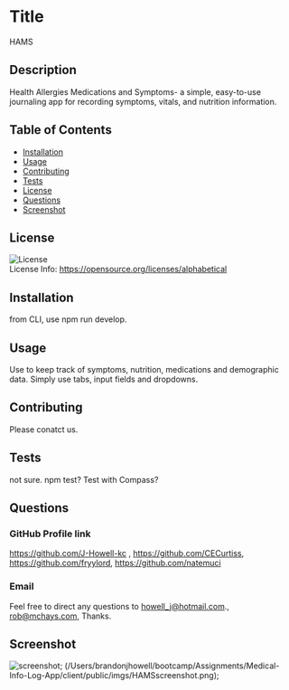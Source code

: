 
  # Title
HAMS

## Description
Health Allergies Medications and Symptoms- a simple, easy-to-use journaling app for recording symptoms, vitals, and nutrition information.

## Table of Contents
* [Installation](#installation)
* [Usage](#usage)
* [Contributing](#contributing)
* [Tests](#tests)
* [License](#license)
* [Questions](#questions)
* [Screenshot](#screenshot)

## License
![License](https://img.shields.io/badge/license-MIT-green) <br />
License Info: https://opensource.org/licenses/alphabetical 

## Installation
from CLI, use npm run develop.

## Usage
Use to keep track of symptoms, nutrition, medications and demographic data. Simply use tabs, input fields and dropdowns.

## Contributing
Please conatct us.

## Tests
not sure. npm test? Test with Compass?

## Questions 
### GitHub Profile link
https://github.com/J-Howell-kc , https://github.com/CECurtiss, https://github.com/fryylord, https://github.com/natemuci <br/>
### Email
Feel free to direct any questions to howell_j@hotmail.com., rob@mchays.com, Thanks.

## Screenshot
![screenshot](); (/Users/brandonjhowell/bootcamp/Assignments/Medical-Info-Log-App/client/public/imgs/HAMSscreenshot.png);